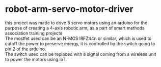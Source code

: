 # robot-arm-servo-motor-driver
this project was made to drive 5 servo motors using an arduino for the purpose of creating a 4-axis robotic arm, as a part of smart methods association training projects\
The mostfet used can be an N-MOS IRFZ44n or similar, which is used to cutoff the power to preserve energy, it is controlled by the switch going to pin 2  of the arduino.\
The switch used can be replaced with a signal coming from a wireless unit to power the motors using IoT.
